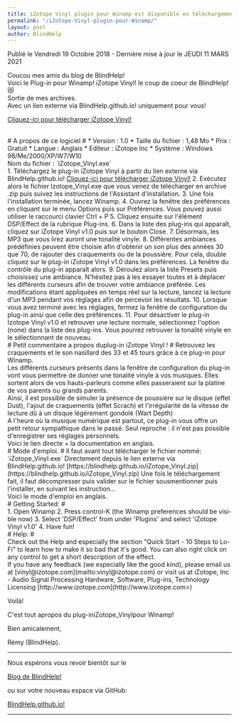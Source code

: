 ```yaml
---
title: iZotope Vinyl plugin pour Winamp est disponible en téléchargement
permalink: "/iZotope-Vinyl-plugin-pour-Winamp/"
layout: post
author: BlindHelp
---
```


<footer>Publié le Vendredi 19 Octobre 2018 - Dernière mise à jour le JEUDI 11 MARS 2021</footer>


Coucou mes amis du blog de BlindHelp!               
Voici le Plug-in pour Winamp! iZotope Vinyl! le coup de coeur de BlindHelp! 😻    
Sortie de mes archives.    
Avec un lien externe via BlindHelp.github.io! uniquement pour vous!     
<p><a href="https://blindhelp.github.io/iZotope_Vinyl.zip" target="_blank" rel="noopener">Cliquez-ici pour télécharger iZotope Vinyl!</a></p>    
<br>
# A propos de ce logiciel #
* Version : 1.0
* Taille du fichier : 1,48 Mo
* Prix : Gratuit
* Langue : Anglais
* Editeur :    
iZotope Inc    
* Système : Windows 98/Me/2000/XP/W7/W10
<br>
Nom du fichier :    
`iZotope_Vinyl.exe`    
<br>
1. Téléchargez le plug-in iZotope Vinyl à partir du lien externe via BlindHelp.github.io!    
<a href="https://blindhelp.github.io/iZotope_Vinyl.zip" target="_blank" rel="noopener">Cliquez-ici pour télécharger iZotope Vinyl!</a>
2. Exécutez alors le fichier Izotope_Vinyl.exe que vous venez de télécharger en archive .zip puis suivez les instructions de l'Assistant d'installation.    
3. Une fois l'installation terminée, lancez Winamp.    
4. Ouvrez la fenêtre des préférences en cliquant sur le menu Options puis sur Préférences.    
Vous pouvez aussi utiliser le raccourci clavier Ctrl + P    
5. Cliquez ensuite sur l'élément DSP/Effect de la rubrique Plug-ins.    
6. Dans la liste des plug-ins qui apparaît, cliquez sur iZotope Vinyl v1.0    
puis sur le bouton Close.     
7. Désormais, les MP3 que vous lirez auront une tonalité vinyle.    
8. Différentes ambiances prédéfinies peuvent être choisie afin d'obtenir un son plus des années 30 que 70, de rajouter des craquements ou de la poussière.    
Pour cela, double cliquez sur le plug-in iZotope Vinyl v1.0 dans les préférences. La fenêtre du contrôle du plug-in apparaît alors.    
9. Déroulez alors la liste Presets puis choisissez une ambiance. N'hésitez pas à les essayer toutes et à déplacer les différents curseurs afin de trouver votre ambiance préférée.    
Les modifications étant appliquées en temps réel sur la lecture, lancez la lecture d'un MP3 pendant vos réglages afin de percevoir les résultats.    
10. Lorsque vous avez terminé avec les réglages, fermez la fenêtre de configuration du plug-in ainsi que celle des préférences.    
11. Pour désactiver le plug-in Izotope Vinyl v1.0 et retrouver une lecture normale, sélectionnez l'option (none) dans la liste des plug-ins. Vous pourrez retrouver la tonalité vinyle en le sélectionnant de nouveau.
<br>
# Petit commentaire a propos duplug-in iZotope Vinyl ! #
Retrouvez les craquements et le son nasillard des 33 et 45 tours grâce à ce plug-in pour Winamp.    
<br>
Les différents curseurs présents dans la fenêtre de configuration du plug-in vont vous permettre de donner une tonalité vinyle à vos musiques. Elles sortent alors de vos hauts-parleurs comme elles passeraient sur la platine de vos parents ou grands parents.    
<br>
Ainsi, il est possible de simuler la présence de poussière sur le disque (effet Dust), l'ajout de craquements (effet Scrach) et l'irrégularité de la vitesse de lecture dû à un disque légèrement gondolé (Wart Depth)    
<br>
A l'heure où la musique numérique est partout, ce plug-in vous offre un petit retour sympathique dans le passé. Seul reproche : il n'est pas possible d'enregistrer ses réglages personnels.    
<br>
Voici le lien directe + la documentation en anglais.    
<br>
# Mode d'emploi. #
Il faut avant tout télécharger le fichier nommé:     
`iZotope_Vinyl.exe`    
Directement depuis le lien externe via BlindHelp.github.io!     
[https://blindhelp.github.io/iZotope_Vinyl.zip](https://blindhelp.github.io/iZotope_Vinyl.zip)    
Une fois le téléchargement fait, il faut décompresser  puis valider sur le fichier sousmentionner puis l'installer, en suivant les instruction...    
<br>
Voici le mode d'emploi en anglais.
<br>
# <span lang="en"> Getting Started: </span> #
<br>
<span lang="en">1. Open Winamp</span>    
<span lang="en">2. Press control-K</span>    
<span lang="en">(the Winamp preferences should be visible now)</span>    
<span lang="en">3. Select 'DSP/Effect' from under 'Plugins' and select 'iZotope Vinyl v1.0'</span>    
<span lang="en">4. Have fun!</span>    
<br>
# <span lang="en"> Help: </span> #
<br>
<span lang="en">Check out the Help and especially the section "Quick Start - 10 Steps to</span>    
<span lang="en">Lo-Fi" to learn how to make it so bad that it's good. You can also right click on any control to get a short description of the effect.</span>    
<br>
<span lang="en">If you have any feedback (we especially like the good kind), please email us at</span>    
<span lang="en">[vinyl@izotope.com](mailto:vinyl@izotope.com</span>)    
<span lang="en">or visit us at</span>     
<span lang="en">iZotope, Inc - Audio Signal Processing Hardware, Software, Plug-ins, Technology Licensing</span>    
<span lang="en">
[http://www.izotope.com](http://www.izotope.com>)
</span>

<p>Voilà!<p>
<p>C'est tout apropos du plug-iniZotope_Vinylpour Winamp!<p>
<p>Bien amicalement,<p>
<p>Rémy (BlindHelp).<p>

<hr>

<p>Nous espérons vous revoir bientôt sur le<p>
<p><a href="http://blindhelp.blogspot.fr/" target="_blank" rel="noopener">Blog de BlindHelp!</a>
<p>ou sur  votre nouveau espace via GitHub:<p>
<a href="https://blindhelp.github.io/" target="_blank" rel="noopener">BlindHelp.github.io!</a>

<hr>